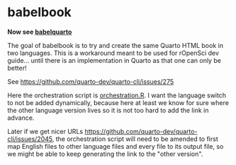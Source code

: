 
# babelbook

**Now see [babelquarto](https://github.com/ropensci-review-tools/babelquarto)**

<!-- badges: start -->
<!-- badges: end -->

The goal of babelbook is to try and create the same Quarto HTML book in two languages.
This is a workaround meant to be used for rOpenSci dev guide... until there is an implementation in Quarto as that one can only be better!

See https://github.com/quarto-dev/quarto-cli/issues/275

Here the orchestration script is [orchestration.R](orchestration.R).
I want the language switch to not be added dynamically, because here at least we know for sure where the other language version lives so it is not too hard to add the link in advance.

Later if we get nicer URLs https://github.com/quarto-dev/quarto-cli/issues/2045, 
the orchestration script will need to be amended to first map English files to other language files and every file to its output file, 
so we might be able to keep generating the link to the "other version".
